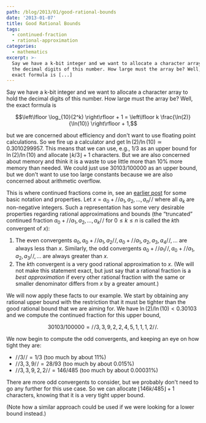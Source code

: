 ```yaml
---
path: /blog/2013/01/good-rational-bounds
date: '2013-01-07'
title: Good Rational Bounds
tags:
  - continued-fraction
  - rational-approximation
categories:
  - mathematics
excerpt: >-
  Say we have a k-bit integer and we want to allocate a character array to hold
  the decimal digits of this number. How large must the array be? Well, the
  exact formula is [...]
---
```


Say we have a k-bit integer and we want to allocate a character array to hold the decimal digits of this number. How large must the array be? Well, the exact formula is

$$\left\lfloor \log_{10}(2^k) \right\rfloor + 1 = \left\lfloor k \frac{\ln(2)}{\ln(10)} \right\rfloor + 1,$$

but we are concerned about efficiency and don't want to use floating point calculations. So we fire up a calculator and get $\ln(2) / \ln(10) \simeq 0.3010299957$. This means that we can use, e.g., $1/3$ as an upper bound for $\ln(2) / \ln(10)$ and allocate $\lfloor k / 3 \rfloor + 1$ characters. But we are also concerned about memory and think it is a waste to use little more than 10% more memory than needed. We could just use $30103/100000$ as an upper bound, but we don't want to use too large constants because we are also concerned about arithmetic overflow.

This is where continued fractions come in, see an [earlier post](/blog/2009/11/continued-fractions-and-continuants) for some basic notation and properties. Let $x = a_0 + /\!/a_1, a_2, \ldots, a_n/\!/$ where all $a_k$ are non-negative integers. Such a representation has some very desirable properties regarding rational approximations and bounds (the &#8220;truncated&#8221; continued fraction $a_0 + /\!/a_1, a_2, \ldots, a_k/\!/$ for $0 \leq k \leq n$ is called the $k$th convergent of $x$):

1. The even convergents $a_0, a_0 + /\!/ a_1, a_2 /\!/, a_0 + /\!/ a_1, a_2, a_3, a_4 /\!/, \ldots$ are always less than $x$. Similarly, the odd convergents $a_0 + /\!/ a_1 /\!/, a_0 + /\!/ a_1, a_2, a_3 /\!/, \ldots$ are always greater than $x$.
2. The $k$th convergent is a very good rational approximation to $x$. (We will not make this statement exact, but just say that a rational fraction is a *best approximation* if every other rational fraction with the same or smaller denominator differs from $x$ by a greater amount.)

We will now apply these facts to our example. We start by obtaining any rational upper bound with the restriction that it must be tighter than the good rational bound that we are aiming for. We have $\ln(2) / \ln(10) < 0.30103$ and we compute the continued fraction for this upper bound,

$$30103/100000 = /\!/ 3, 3, 9, 2, 2, 4, 5, 1, 1, 1, 2 /\!/.$$

We now begin to compute the odd convergents, and keeping an eye on how tight they are:

*   $/\!/ 3 /\!/ = 1/3$ (too much by about 11%)
*   $/\!/ 3, 3, 9 /\!/ = 28/93$ (too much by about 0.015%)
*   $/\!/ 3, 3, 9, 2, 2 /\!/ = 146/485$ (too much by about 0.00031%)

There are more odd convergents to consider, but we probably don't need to go any further for this use case. So we can allocate $\lfloor 146 k / 485 \rfloor + 1$ characters, knowing that it is a very tight upper bound.

(Note how a similar approach could be used if we were looking for a lower bound instead.)
